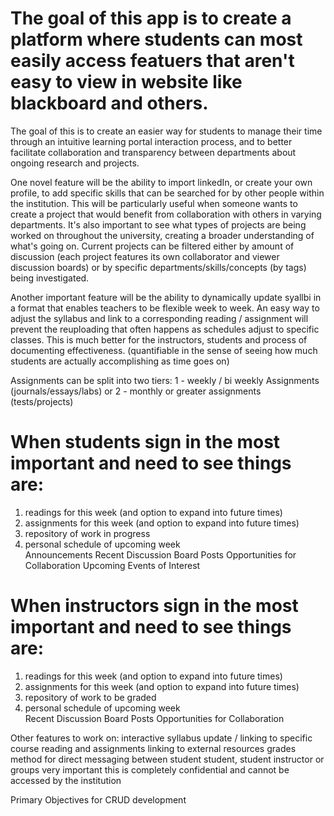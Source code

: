 <h1>The goal of this app is to create a platform where students can most easily access featuers that aren't easy to view in website like blackboard and others.</h1>

The goal of this is to create an easier way for students to manage their time through an intuitive learning portal interaction process, and to better facilitate collaboration and transparency between departments about ongoing research and projects.

One novel feature will be the ability to import linkedIn, or create your own profile, to add specific skills that can be searched for by other people within the institution.  This will be particularly useful when someone wants to create a  project that would benefit from collaboration with others in varying departments.  It's also important to see what types of projects are being worked on throughout the university, creating a broader understanding of what's going on.  Current projects can be filtered either by amount of discussion (each project features its own collaborator and viewer discussion boards) or by specific departments/skills/concepts (by tags) being investigated.

Another important feature will be the ability to dynamically update syallbi in a format that enables teachers to be flexible week to week.  An easy way to adjust the syllabus and link to a corresponding reading / assignment will prevent the reuploading that often happens as schedules adjust to specific classes.  This is much better for the instructors, students and process of documenting effectiveness. (quantifiable in the sense of seeing how much students are actually accomplishing as time goes on)

Assignments can be split into two tiers: 1 - weekly / bi weekly Assignments (journals/essays/labs) or 2 - monthly or greater assignments (tests/projects)



<h1>When students sign in the most important and need to see things are:</h1>
<ol>
  <li>readings for this week (and option to expand into future times)</li>
  <li>assignments for this week (and option to expand into future times)</li>
  <li>repository of work in progress</li>
  <li>personal schedule of upcoming week</li>
  </li>Announcements</li>
  </li>Recent Discussion Board Posts</li>
  </li>Opportunities for Collaboration</li>
  </li>Upcoming Events of Interest</li>



</ol>

<h1>When instructors sign in the most important and need to see things are:</h1>
<ol>
  <li>readings for this week (and option to expand into future times)</li>
  <li>assignments for this week (and option to expand into future times)</li>
  <li>repository of work to be graded</li>
  <li>personal schedule of upcoming week</li>
  </li>Recent Discussion Board Posts</li>
  </li>Opportunities for Collaboration</li>
</ol>

Other features to work on:
interactive syllabus update / linking to specific course reading and assignments
linking to external resources
grades
method for direct messaging between student student, student instructor or groups very important this is completely confidential and cannot be accessed by the institution


Primary Objectives for CRUD development
 
